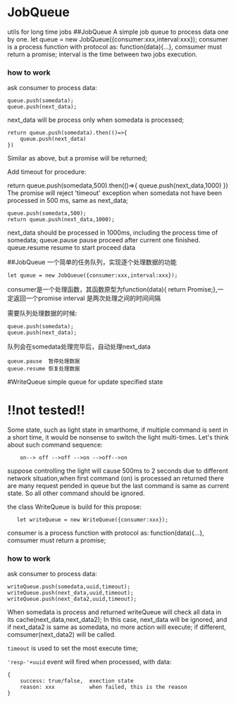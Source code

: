 # JobQueue
utils for long time jobs
##JobQueue A simple job queue to process data one by one.
    let queue = new JobQueue({consumer:xxx,interval:xxx});
consumer is a process function with protocol as: function(data){...}, comsumer must return a promise;
interval is the time between two jobs execution.

### how to work
ask consumer to process data:
    
    queue.push(somedata);
    queue.push(next_data);

next_data will be process only when somedata is processed;

    return queue.push(somedata).then(()=>{
        queue.push(next_data)
    })
    
Similar as above, but a promise will be returned;

Add timeout for procedure:

   return queue.push(somedata,500).then(()=>{
           queue.push(next_data,1000)
       })
The promise will reject 'timeout' exception when somedata not have been processed in 500 ms, same as next_data;         
           
    queue.push(somedata,500);
    return queue.push(next_data,1000);
next_data should be processed in 1000ms, including the process time of somedata;
    queue.pause  pause proceed after current one finished.
    queue.resume resume to start proceed data
    
##JobQueue 一个简单的任务队列，实现逐个处理数据的功能

    let queue = new JobQueue({consumer:xxx,interval:xxx});
 
    
consumer是一个处理函数，其函数原型为function(data){ return Promise;},一定返回一个promise
interval 是两次处理之间的时间间隔
    
需要队列处理数据的时候:

    queue.push(somedata);
    queue.push(next_data);
     
队列会在somedata处理完毕后，自动处理next_data

    queue.pause  暂停处理数据
    queue.resume 恢复处理数据


#WriteQueue simple queue for update specified state  
# !!not tested!!

Some state, such as light state in smarthome, if multiple command is sent in a short time, it would be nonsense to switch the light multi-times.
 Let's think about such command sequence:
 
        on--> off -->off -->on -->off-->on

 suppose controlling the light will cause 500ms to 2 seconds due to different network situation,when first command (on) is processed an returned there are many request pended in queue
  but the last command is same as current state. So all other command should be ignored. 

the class WriteQueue is build for this propose:

       let writeQueue = new WriteQueue({consumer:xxx});
consumer is a process function with protocol as: function(data){...}, comsumer must return a promise;

### how to work
ask consumer to process data:
    
    writeQueue.push(somedata,uuid,timeout);
    writeQueue.push(next_data,uuid,timeout);
    writeQueue.push(next_data2,uuid,timeout);

When somedata is process and returned writeQueue will check all data in its cache(next_data,next_data2);
In this case, next_data will be ignored, and if next_data2 is same as somedata, no more action will execute; if different, comsumer(next_data2) will be called.

`timeout` is used to set the most execute time;
 
 `'resp-'+uuid` event will fired when processed, with data:
 
    {
        success: true/false,  exection state  
        reason: xxx           when failed, this is the reason
    }
    
